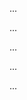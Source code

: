 <panel type="danger" header="Can implement polymorphism :star:" expandable expanded no-close>

<panel type="danger" header="Can explain dynamic and static binding :star:" expandable>
  <include src="../../book/oopDesign/inheritance/dynamicAndStaticBinding/full.md" />
  <panel header=":trophy: Evidence" expanded>

...

  </panel>
</panel>

<panel type="danger" header="Can explain OOP polymorphism :star:" expandable>
  <include src="../../book/oopDesign/polymorphism/introduction/full.md" />
  <panel header=":trophy: Evidence" expanded>

...

  </panel>
</panel>

<panel type="danger" header="Can explain OOP polymorphism :star:" expandable>
  <include src="../../book/oopDesign/polymorphism/basic/full.md" />
  <panel header=":trophy: Evidence" expanded>

...

  </panel>
</panel>

<panel type="danger" header="Can explain method overriding :star:" expandable>
  <include src="../../book/oopDesign/inheritance/overriding/full.md" />
  <panel header=":trophy: Evidence" expanded>

...

  </panel>
</panel>

<panel type="danger" header="Can implement overriding :star:" expandable>
  <include src="../../book/oopImplementation/overriding/full.md" />
  <panel header=":trophy: Evidence" expanded>

...

  </panel>
</panel>

</panel>
